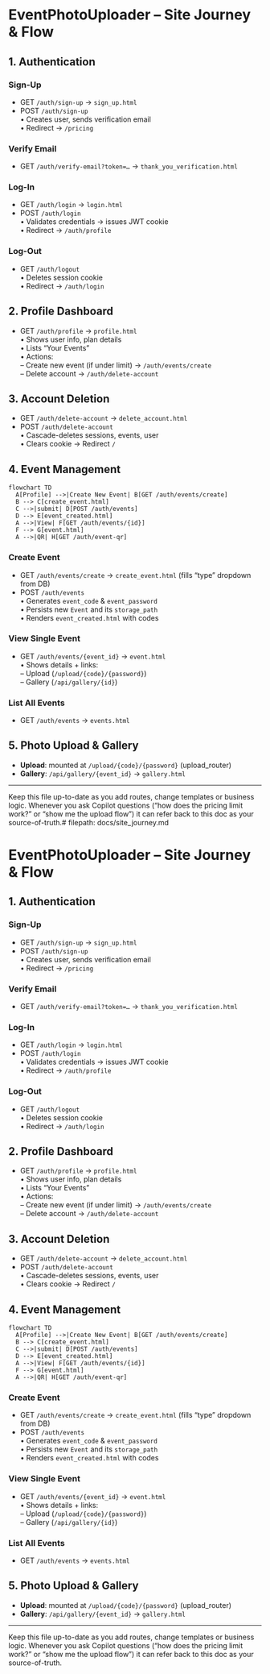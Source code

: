 # EventPhotoUploader – Site Journey & Flow

## 1. Authentication
### Sign-Up
- GET  `/auth/sign-up` → `sign_up.html`  
- POST `/auth/sign-up`  
  • Creates user, sends verification email  
  • Redirect → `/pricing`

### Verify Email
- GET `/auth/verify-email?token=…` → `thank_you_verification.html`

### Log-In
- GET  `/auth/login` → `login.html`  
- POST `/auth/login`  
  • Validates credentials → issues JWT cookie  
  • Redirect → `/auth/profile`

### Log-Out
- GET `/auth/logout`  
  • Deletes session cookie  
  • Redirect → `/auth/login`

## 2. Profile Dashboard
- GET `/auth/profile` → `profile.html`  
  • Shows user info, plan details  
  • Lists “Your Events”  
  • Actions:  
    – Create new event (if under limit) → `/auth/events/create`  
    – Delete account → `/auth/delete-account`

## 3. Account Deletion
- GET  `/auth/delete-account` → `delete_account.html`  
- POST `/auth/delete-account`  
  • Cascade-deletes sessions, events, user  
  • Clears cookie → Redirect `/`

## 4. Event Management  
```mermaid
flowchart TD
  A[Profile] -->|Create New Event| B[GET /auth/events/create]
  B --> C[create_event.html]
  C -->|submit| D[POST /auth/events]
  D --> E[event_created.html]
  A -->|View| F[GET /auth/events/{id}] 
  F --> G[event.html]
  A -->|QR| H[GET /auth/event-qr] 
```

### Create Event
- GET  `/auth/events/create` → `create_event.html` (fills “type” dropdown from DB)  
- POST `/auth/events`  
  • Generates `event_code` & `event_password`  
  • Persists new `Event` and its `storage_path`  
  • Renders `event_created.html` with codes  

### View Single Event  
- GET `/auth/events/{event_id}` → `event.html`  
  • Shows details + links:  
    – Upload (`/upload/{code}/{password}`)  
    – Gallery (`/api/gallery/{id}`)

### List All Events  
- GET `/auth/events` → `events.html`

## 5. Photo Upload & Gallery
- **Upload**: mounted at `/upload/{code}/{password}` (upload_router)  
- **Gallery**: `/api/gallery/{event_id}` → `gallery.html`

---

Keep this file up-to-date as you add routes, change templates or business logic. Whenever you ask Copilot questions (“how does the pricing limit work?” or “show me the upload flow”) it can refer back to this doc as your source-of-truth.# filepath: docs/site_journey.md

# EventPhotoUploader – Site Journey & Flow

## 1. Authentication
### Sign-Up
- GET  `/auth/sign-up` → `sign_up.html`  
- POST `/auth/sign-up`  
  • Creates user, sends verification email  
  • Redirect → `/pricing`

### Verify Email
- GET `/auth/verify-email?token=…` → `thank_you_verification.html`

### Log-In
- GET  `/auth/login` → `login.html`  
- POST `/auth/login`  
  • Validates credentials → issues JWT cookie  
  • Redirect → `/auth/profile`

### Log-Out
- GET `/auth/logout`  
  • Deletes session cookie  
  • Redirect → `/auth/login`

## 2. Profile Dashboard
- GET `/auth/profile` → `profile.html`  
  • Shows user info, plan details  
  • Lists “Your Events”  
  • Actions:  
    – Create new event (if under limit) → `/auth/events/create`  
    – Delete account → `/auth/delete-account`

## 3. Account Deletion
- GET  `/auth/delete-account` → `delete_account.html`  
- POST `/auth/delete-account`  
  • Cascade-deletes sessions, events, user  
  • Clears cookie → Redirect `/`

## 4. Event Management  
```mermaid
flowchart TD
  A[Profile] -->|Create New Event| B[GET /auth/events/create]
  B --> C[create_event.html]
  C -->|submit| D[POST /auth/events]
  D --> E[event_created.html]
  A -->|View| F[GET /auth/events/{id}] 
  F --> G[event.html]
  A -->|QR| H[GET /auth/event-qr] 
```

### Create Event
- GET  `/auth/events/create` → `create_event.html` (fills “type” dropdown from DB)  
- POST `/auth/events`  
  • Generates `event_code` & `event_password`  
  • Persists new `Event` and its `storage_path`  
  • Renders `event_created.html` with codes  

### View Single Event  
- GET `/auth/events/{event_id}` → `event.html`  
  • Shows details + links:  
    – Upload (`/upload/{code}/{password}`)  
    – Gallery (`/api/gallery/{id}`)

### List All Events  
- GET `/auth/events` → `events.html`

## 5. Photo Upload & Gallery
- **Upload**: mounted at `/upload/{code}/{password}` (upload_router)  
- **Gallery**: `/api/gallery/{event_id}` → `gallery.html`

---

Keep this file up-to-date as you add routes, change templates or business logic. Whenever you ask Copilot questions (“how does the pricing limit work?” or “show me the upload flow”) it can refer back to this doc as your source-of-truth.